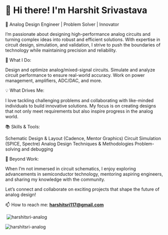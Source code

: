 # 👋 Hi there! I'm Harshit Srivastava

🔧 Analog Design Engineer | Problem Solver | Innovator

I’m passionate about designing high-performance analog circuits and turning complex ideas into robust and efficient solutions. With expertise in circuit design, simulation, and validation, I strive to push the boundaries of technology while maintaining precision and reliability.

🌟 What I Do:

Design and optimize analog/mixed-signal circuits.
Simulate and analyze circuit performance to ensure real-world accuracy.
Work on power management, amplifiers, ADC/DAC, and more.

💡 What Drives Me:

I love tackling challenging problems and collaborating with like-minded individuals to build innovative solutions. My focus is on creating designs that not only meet requirements but also inspire progress in the analog world.

📚 Skills & Tools:

Schematic Design & Layout (Cadence, Mentor Graphics)
Circuit Simulation (SPICE, Spectre)
Analog Design Techniques & Methodologies
Problem-solving and debugging

🚀 Beyond Work:

When I’m not immersed in circuit schematics, I enjoy exploring advancements in semiconductor technology, mentoring aspiring engineers, and sharing my knowledge with the community.

Let’s connect and collaborate on exciting projects that shape the future of analog design!

📫 How to reach me: **harshitsri117@gmail.com**

<p>&nbsp;<img align="center" src="https://github-readme-stats.vercel.app/api?username=harshitsri-analog&show_icons=true&locale=en" alt="harshitsri-analog" /></p>

<p><img align="center" src="https://github-readme-streak-stats.herokuapp.com/?user=harshitsri-analog&" alt="harshitsri-analog" /></p>
